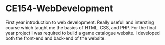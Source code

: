 # CE154-WebDevelopment
First year introduction to web development. Really usefull and intersting course which taught me the basics of HTML, CSS, and PHP. For the final year project I was required to build a game catalogue website. I developed both the front-end and back-end of the website.

